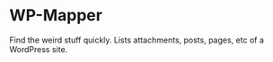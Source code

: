 # WP-Mapper
Find the weird stuff quickly. Lists attachments, posts, pages, etc of a WordPress site.

